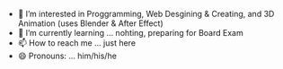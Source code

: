 - 👀 I’m interested in Proggramming, Web Desgining & Creating, and 3D Animation (uses Blender & After Effect)
- 🌱 I’m currently learning ... nohting, preparing for Board Exam
- 📫 How to reach me ... just here
- 😄 Pronouns: ... him/his/he
